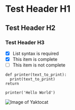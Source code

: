 # Test Header H1
## Test Header H2
### Test Header H3

- [x] List syntax is required
- [x] This item is complete
- [ ] This item is not complete

```
def printer(text_to_print):
  print(text_to_print)
return

printer('Hello World')
```

![Image of Yaktocat](https://octodex.github.com/images/yaktocat.png)
